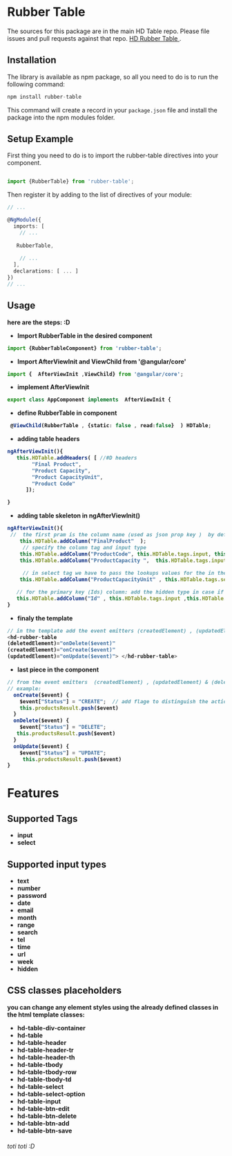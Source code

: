 # Rubber Table 

The sources for this package are in the main HD Table repo. Please file issues and pull requests against that repo. [HD Rubber Table ](https://github.com/HishamAbonjim/hd-table).


## Installation

The library is available as npm package, so all you need to do is to run the following command:

```typescript
npm install rubber-table 
```
This command will create a record in your `package.json` file and install the package into the npm modules folder.
 
## Setup Example

First thing you need to do is to import the rubber-table directives into your component.

```typescript

import {RubberTable} from 'rubber-table';

```

Then register it by adding to the list of directives of your module:

```typescript
// ...

@NgModule({
  imports: [
    // ...
    
   RubberTable,
    
    // ...
  ],
  declarations: [ ... ]
})
// ...
```
 
## Usage 
 <strong> here are the steps: :D </steong>
* Import RubberTable in the desired  component 
```typescript
import {RubberTableComponent} from 'rubber-table'; 
```

* Import AfterViewInit and ViewChild  from  '@angular/core' 

```typescript
import {  AfterViewInit ,ViewChild} from '@angular/core';

```

* implement AfterViewInit
```typescript
export class AppComponent implements  AfterViewInit {
```
* define RubberTable in component 

```typescript
 @ViewChild(RubberTable , {static: false , read:false}  ) HDTable;
```
* adding table headers  

```typescript
ngAfterViewInit(){ 
   this.HDTable.addHeaders( [ //#D headers
        "Final Product",
        "Product Capacity",
        "Product CapacityUnit",
        "Product Code"
      ]); 

} 
```

* adding table skeleton in ngAfterViewInit() 
```typescript
ngAfterViewInit(){ 
 //  the first pram is the column name (used as json prop key )  by defult tag will be input & type will be text 
    this.HDTable.addColumn("FinalProduct"  );
     // specify the column tag and input type 
    this.HDTable.addColumn("ProductCode", this.HDTable.tags.input, this.HDTable.inputTypes.text);
    this.HDTable.addColumn("ProductCapacity ",  this.HDTable.tags.input, this.HDTable.inputTypes.number );  
     
     // in select tag we have to pass the lookups values for the in the column definition in the 4th column and key & value in 5th & 6th   
    this.HDTable.addColumn("ProductCapacityUnit" , this.HDTable.tags.select , "" , [{key: "ton" ,value: "10" } , {key: "Kig" ,  value:20 }]  , "key" , "value" );

   // for the primary key (Ids) column: add the hidden type in case if u want to hide the column 
   this.HDTable.addColumn("Id" , this.HDTable.tags.input ,this.HDTable.inputTypes.hidden); 
} 
```
* finaly  the template 
```typescript
// in the template add the event emitters (createdElement) , (updatedElement) & (deletedElement)
<hd-rubber-table
(deletedElement)="onDelete($event)"
(createdElement)="onCreate($event)"
(updatedElement)="onUpdate($event)"> </hd-rubber-table>
```

* last piece in the component 
```typescript 
// from the event emitters  (createdElement) , (updatedElement) & (deletedElement) you will reseive the change object or the added object 
// example: 
  onCreate($event) {
    $event["Status"] = "CREATE";  // add flage to distinguish the action   
    this.productsResult.push($event)
  }
  onDelete($event) {
    $event["Status"] = "DELETE";
   this.productsResult.push($event)
  }
  onUpdate($event) {
    $event["Status"] = "UPDATE";
     this.productsResult.push($event)
}

```

 
# Features 
## Supported Tags
   * input 
   * select 
## Supported input types 
* text
* number
* password
* date
* email
* month
* range
* search
* tel
* time
* url
* week
* hidden 

## CSS classes placeholders
you can change any element styles using the already defined classes in the html template
<strong> classes:  </strong> 
 * hd-table-div-container
 * hd-table 
 * hd-table-header
 * hd-table-header-tr 
 * hd-table-header-th
 * hd-table-tbody
 * hd-table-tbody-row
 * hd-table-tbody-td
 * hd-table-select
 * hd-table-select-option
 * hd-table-input
 * hd-table-btn-edit
 * hd-table-btn-delete
 * hd-table-btn-add
 * hd-table-btn-save


 
###### toti toti :D  
 
